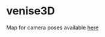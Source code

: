 # venise3D

Map for camera poses available [here](https://adescombes.github.io/venise3D/map/camera_poses)
